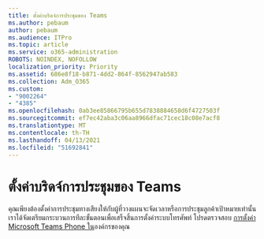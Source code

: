 ```yaml
---
title: ตั้งค่าบริดจ์การประชุมของ Teams
ms.author: pebaum
author: pebaum
ms.audience: ITPro
ms.topic: article
ms.service: o365-administration
ROBOTS: NOINDEX, NOFOLLOW
localization_priority: Priority
ms.assetid: 686e8f18-b871-4dd2-864f-8562947ab583
ms.collection: Adm_O365
ms.custom:
- "9002264"
- "4385"
ms.openlocfilehash: 0ab3ee85866795b655d7838884658d6f4727503f
ms.sourcegitcommit: ef7ec42aba3c06aa8966dfac71cec18c08e7acf8
ms.translationtype: MT
ms.contentlocale: th-TH
ms.lasthandoff: 04/13/2021
ms.locfileid: "51692841"
---
```

# <a name="set-up-a-conferencing-bridge-for-teams"></a>ตั้งค่าบริดจ์การประชุมของ Teams

คุณเพียงต้องตั้งค่าการประชุมทางเสียงให้กับผู้ที่วางแผนจะจัดเวลาหรือการประชุมลูกค้าเป้าหมายเท่านั้น เราได้จัดเตรียมกระบวนการทีละขั้นตอนเพื่อเสร็จสิ้นการตั้งค่าระบบโทรศัพท์ โปรดตรวจสอบ [การตั้งค่า Microsoft Teams Phone ใน](https://docs.microsoft.com/MicrosoftTeams/phone-number-calling-plans/port-order-overview)องค์กรของคุณ

